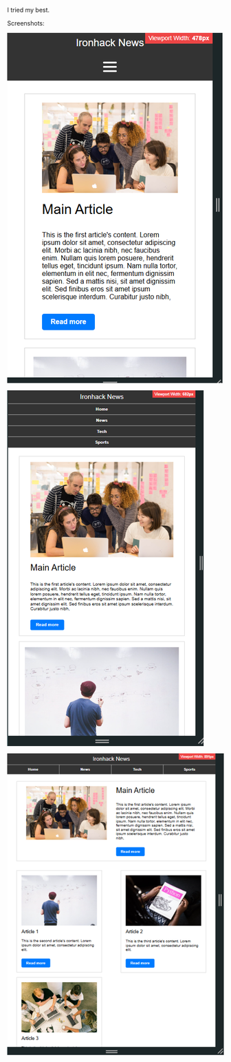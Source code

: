 I tried my best.

Screenshots:

![alt text](image.png)

![alt text](image-2.png)

![alt text](image-1.png)

